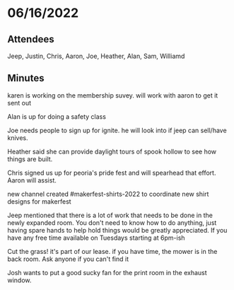 # 06/16/2022

## Attendees

Jeep, Justin, Chris, Aaron, Joe, Heather, Alan, Sam, Williamd

## Minutes

karen is working on the membership suvey. will work with aaron to get it sent out

Alan is up for doing a safety class

Joe needs people to sign up for ignite. he will look into if jeep can sell/have knives.

Heather said she can provide daylight tours of spook hollow to see how things are built.

Chris signed us up for peoria's pride fest and will spearhead that effort. Aaron will assist.

new channel created #makerfest-shirts-2022 to coordinate new shirt designs for makerfest

Jeep mentioned that there is a lot of work that needs to be done in the newly expanded room. You don't need to know how to do anything, just having spare hands to help hold things would be greatly appreciated. If you have any free time available on Tuesdays starting at 6pm-ish

Cut the grass! it's part of our lease. if you have time, the mower is in the back room. Ask anyone if you can't find it

Josh wants to put a good sucky fan for the print room in the exhaust window.





